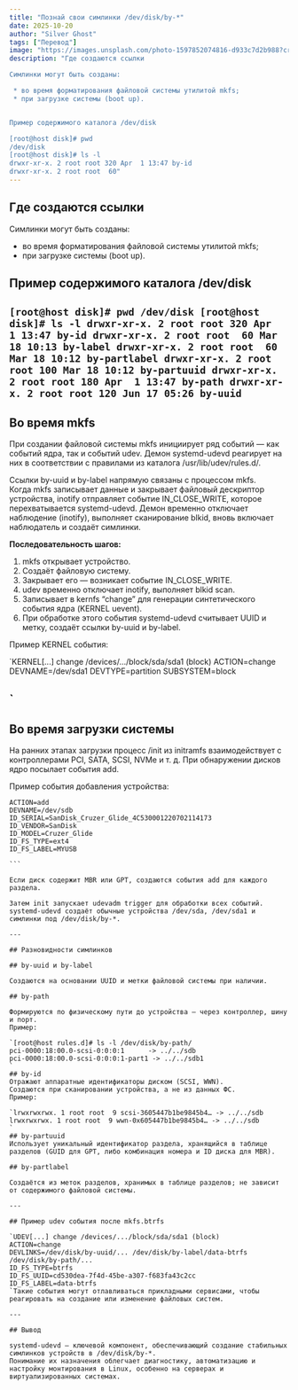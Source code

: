 ```yaml
---
title: "Познай свои симлинки /dev/disk/by-*"
date: 2025-10-20
author: "Silver Ghost"
tags: ["Перевод"]
image: "https://images.unsplash.com/photo-1597852074816-d933c7d2b988?crop&#x3D;entropy&amp;cs&#x3D;tinysrgb&amp;fit&#x3D;max&amp;fm&#x3D;jpg&amp;ixid&#x3D;M3wxMTc3M3wwfDF8c2VhcmNofDY5fHxkaXNrfGVufDB8fHx8MTc2MDk1OTEwMXww&amp;ixlib&#x3D;rb-4.1.0&amp;q&#x3D;80&amp;w&#x3D;2000"
description: "Где создаются ссылки﻿

Симлинки могут быть созданы:

 * во время форматирования файловой системы утилитой mkfs﻿;
 * при загрузке системы (boot up﻿).


Пример содержимого каталога /dev/disk﻿

[root@host disk]# pwd
/dev/disk
[root@host disk]# ls -l
drwxr-xr-x. 2 root root 320 Apr  1 13:47 by-id
drwxr-xr-x. 2 root root  60"
---
```


## Где создаются ссылки﻿

Симлинки могут быть созданы:

- во время форматирования файловой системы утилитой mkfs﻿;
- при загрузке системы (boot up﻿).

## Пример содержимого каталога /dev/disk﻿

`[root@host disk]# pwd
/dev/disk
[root@host disk]# ls -l
drwxr-xr-x. 2 root root 320 Apr  1 13:47 by-id
drwxr-xr-x. 2 root root  60 Mar 18 10:13 by-label
drwxr-xr-x. 2 root root  60 Mar 18 10:12 by-partlabel
drwxr-xr-x. 2 root root 100 Mar 18 10:12 by-partuuid
drwxr-xr-x. 2 root root 180 Apr  1 13:47 by-path
drwxr-xr-x. 2 root root 120 Jun 17 05:26 by-uuid`
---

## Во время mkfs﻿
При создании файловой системы mkfs﻿ инициирует ряд событий — как событий ядра, так и событий udev﻿. Демон systemd-udevd﻿ реагирует на них в соответствии с правилами из каталога /usr/lib/udev/rules.d/﻿.

Ссылки by-uuid﻿ и by-label﻿ напрямую связаны с процессом mkfs﻿.
Когда mkfs﻿ записывает данные и закрывает файловый дескриптор устройства, inotify﻿ отправляет событие IN_CLOSE_WRITE﻿, которое перехватывается systemd-udevd﻿.
Демон временно отключает наблюдение (inotify﻿), выполняет сканирование blkid﻿, вновь включает наблюдатель и создаёт симлинки.

**Последовательность шагов:**

1. mkfs﻿ открывает устройство.
1. Создаёт файловую систему.
1. Закрывает его — возникает событие IN_CLOSE_WRITE﻿.
1. udev﻿ временно отключает inotify﻿, выполняет blkid scan﻿.
1. Записывает в kernfs﻿ “change” для генерации синтетического события ядра (KERNEL uevent﻿).
1. При обработке этого события systemd-udevd﻿ считывает UUID﻿ и метку, создаёт ссылки by-uuid﻿ и by-label﻿.

Пример KERNEL﻿ события:

`KERNEL[...] change /devices/.../block/sda/sda1 (block)
ACTION=change
DEVNAME=/dev/sda1
DEVTYPE=partition
SUBSYSTEM=block

`
---

## Во время загрузки системы﻿
На ранних этапах загрузки процесс /init﻿ из initramfs﻿ взаимодействует с контроллерами PCI﻿, SATA﻿, SCSI﻿, NVMe﻿ и т. д.
При обнаружении дисков ядро посылает события add﻿.

Пример события добавления устройства:

````
ACTION=add
DEVNAME=/dev/sdb
ID_SERIAL=SanDisk_Cruzer_Glide_4C530001220702114173
ID_VENDOR=SanDisk
ID_MODEL=Cruzer_Glide
ID_FS_TYPE=ext4
ID_FS_LABEL=MYUSB

```

Если диск содержит MBR﻿ или GPT﻿, создаются события add﻿ для каждого раздела.

Затем init﻿ запускает udevadm trigger﻿ для обработки всех событий.
systemd-udevd﻿ создаёт обычные устройства /dev/sda﻿, /dev/sda1﻿ и симлинки под /dev/disk/by-*﻿.

---

## Разновидности симлинков﻿

## by-uuid﻿ и by-label﻿

Создаются на основании UUID﻿ и метки файловой системы при наличии.

## by-path﻿

Формируются по физическому пути до устройства — через контроллер, шину и порт.
Пример:

`[root@host rules.d]# ls -l /dev/disk/by-path/
pci-0000:18:00.0-scsi-0:0:0:1      -> ../../sdb
pci-0000:18:00.0-scsi-0:0:0:1-part1 -> ../../sdb1
`
## by-id﻿
Отражают аппаратные идентификаторы диском (SCSI, WWN).
Создаются при сканировании устройства, а не из данных ФС.
Пример:

`lrwxrwxrwx. 1 root root  9 scsi-3605447b1be9845b4… -> ../../sdb
lrwxrwxrwx. 1 root root  9 wwn-0x605447b1be9845b4… -> ../../sdb
`
## by-partuuid﻿
Использует уникальный идентификатор раздела, хранящийся в таблице разделов (GUID для GPT, либо комбинация номера и ID диска для MBR).

## by-partlabel﻿

Создаётся из меток разделов, хранимых в таблице разделов; не зависит от содержимого файловой системы.

---

## Пример udev события после mkfs.btrfs﻿

`UDEV[...] change /devices/.../block/sda/sda1 (block)
ACTION=change
DEVLINKS=/dev/disk/by-uuid/... /dev/disk/by-label/data-btrfs /dev/disk/by-path/...
ID_FS_TYPE=btrfs
ID_FS_UUID=cd530dea-7f4d-45be-a307-f683fa43c2cc
ID_FS_LABEL=data-btrfs
`Такие события могут отлавливаться прикладными сервисами, чтобы реагировать на создание или изменение файловых систем.

---

## Вывод﻿

systemd-udevd﻿ — ключевой компонент, обеспечивающий создание стабильных симлинков устройств в /dev/disk/by-*﻿.
Понимание их назначения облегчает диагностику, автоматизацию и настройку монтирования в Linux, особенно на серверах и виртуализированных системах.